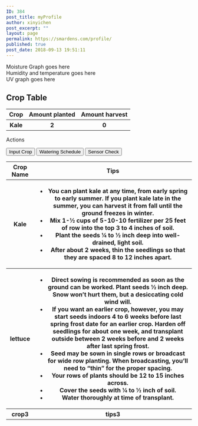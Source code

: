 ```yaml
---
ID: 384
post_title: myProfile
author: xinyichen
post_excerpt: ""
layout: page
permalink: https://smardens.com/profile/
published: true
post_date: 2018-09-13 19:51:11
---
```

<div class="row">
 <div id="graph" class="column left">Moisture Graph goes here</div>
 <div id="graph" class="column middle">Humidity and temperature goes here</div>
 <div id="graph" class="column right">UV graph goes here</div>
</div>
<h2>Crop Table</h2>
<div class="row">
 <div class="column2 left">
  <table id="cropTable" class="dataTable">
   <tr class="dataTable">
    <th class="dataTable">Crop</th>
    <th class="dataTable">Amount planted</th>
    <th class="dataTable">Amount harvest</th>
   </tr>
   <tr>
    <th>Kale</th>
    <th>2</th>
    <th>0</th>
   </tr>
  </table>
 </div>
 <div class="column2 right" id="graph">
  <p>Actions</p>
  <button type="button" id="crop">Input Crop</button>
  <button type="button" id="schedule">Watering Schedule</button>
  <button type="button" id="sensor">Sensor Check</button>
 </div>
</div>
<div class="row3">
 <div class="col">
 <table id="tipsTable" class="tipsTable">
   <tr class="tipsTable">
    <th class="tipsTable">Crop Name</th>
    <th class="tipsTable">Tips</th>
   </tr>
   <tr>
    <th>Kale</th>
    <th><ul><li>You can plant kale at any time, from early spring to early summer. If you plant kale late in the summer, you can harvest it from fall until the ground freezes in winter.</li>
            <li>Mix 1-½ cups of 5-10-10 fertilizer per 25 feet of row into the top 3 to 4 inches of soil.</li>
            <li>Plant the seeds ¼ to ½ inch deep into well-drained, light soil.</li>
            <li>After about 2 weeks, thin the seedlings so that they are spaced 8 to 12 inches apart.</li></ul></th>
   </tr>
   <tr>
    <th>lettuce</th>
    <th><ul><li>Direct sowing is recommended as soon as the ground can be worked. Plant seeds ½ inch deep. Snow won’t hurt them, but a desiccating cold wind will.</li>
            <li>If you want an earlier crop, however, you may start seeds indoors 4 to 6 weeks before last spring frost date for an earlier crop. Harden off seedlings for about one week, and transplant outside between 2 weeks before and 2 weeks after last spring frost.</li>
            <li>Seed may be sown in single rows or broadcast for wide row planting. When broadcasting, you’ll need to “thin” for the proper spacing.</li>
            <li>Your rows of plants should be 12 to 15 inches across.</li>
            <li>Cover the seeds with ¼ to ½ inch of soil.</li>
            <li>Water thoroughly at time of transplant.</li></ul>
</th>
   </tr>
   <tr>
    <th>crop3<!--Enter here--></th>
    <th>tips3<!--Enter here--></th>
   </tr>
  </table>
</div>
</div>